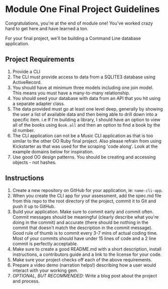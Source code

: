 # Module One Final Project Guidelines

Congratulations, you're at the end of module one! You've worked crazy hard to get here and have learned a ton.

For your final project, we'll be building a Command Line database application.

## Project Requirements

1. Provide a CLI
2. The CLI must provide access to data from a SQLITE3 database using ActiveRecord.
3. You should have at minimum three models including one join model. This means you must have a many-to-many relationship.
3. You should seed your database with data from an API that you hit using a separate adapter class.
4. The data provided must go at least one level deep, generally by showing the user a list of available data and then being able to drill down into a specific item. i.e If I'm building a library, I should have an option to view all of the books using `Book.all` and then an option to find a book by the id number.
5. The CLI application can not be a Music CLI application as that is too similar to the other OO Ruby final project. Also please refrain from using Kickstarter as that was used for the scraping 'code along'. Look at the example domains below for inspiration.
6. Use good OO design patterns. You should be creating and accessing objects - not hashes.

## Instructions

1. Create a new repository on GitHub for your application, ie: `name-cli-app`.
2. When you create the CLI app for your assessment, add the spec.md file from this repo to the root directory of the project, commit it to Git and push it up to GitHub.
3. Build your application. Make sure to commit early and commit often. Commit messages should be meaningful (clearly describe what you're doing in the commit) and accurate (there should be nothing in the commit that doesn't match the description in the commit message). Good rule of thumb is to commit every 3-7 mins of actual coding time. Most of your commits should have under 15 lines of code and a 2 line commit is perfectly acceptable.
4. Make sure to create a good README.md with a short description, install instructions, a contributors guide and a link to the license for your code.
5. Make sure your project checks off each of the above requirements.
6. Prepare a video demo (narration helps!) describing how a user would interact with your working gem.
7. *OPTIONAL, BUT RECOMMENDED*: Write a blog post about the project and process.
